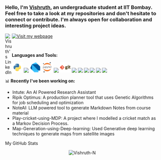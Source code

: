 ### Hello, I'm [Vishruth](https://github.com/Vishruth-N), an undergraduate student at IIT Bombay. Feel free to take a look at my repositories and don't hesitate to connect or contribute. I'm always open for collaboration and interesting project ideas.

<a href="https://www.linkedin.com/in/vishruth-n/">
  <img align="left" alt="Vishruth's LinkedIn" width="22px" src="https://raw.githubusercontent.com/peterthehan/peterthehan/master/assets/linkedin.svg" />
</a>

[![Visit my webpage](https://img.shields.io/badge/Visit-MyWebsite-blue)](https://vishruth.webflow.io/)


<br />


**Languages and Tools:**  

<code><img height="35" src="https://raw.githubusercontent.com/github/explore/80688e429a7d4ef2fca1e82350fe8e3517d3494d/topics/python/python.png"></code>
<code><img height="35" src="https://upload.wikimedia.org/wikipedia/commons/thumb/1/18/ISO_C%2B%2B_Logo.svg/1200px-ISO_C%2B%2B_Logo.svg.png"></code>
<code><img height="35" src="https://raw.githubusercontent.com/github/explore/80688e429a7d4ef2fca1e82350fe8e3517d3494d/topics/dart/dart.png"></code>
<code><img height="35" src="https://raw.githubusercontent.com/github/explore/80688e429a7d4ef2fca1e82350fe8e3517d3494d/topics/jupyter-notebook/jupyter-notebook.png"></code>
<code><img height="35" src="https://images.ctfassets.net/23aumh6u8s0i/2Qhstbnq6i34wLoPoAjWoq/9f66f58a22870df0d72a3cbaf77ce5b6/streamlit_hero.jpg"></code>
<code><img height="35" src="https://raw.githubusercontent.com/github/explore/80688e429a7d4ef2fca1e82350fe8e3517d3494d/topics/git/git.png"></code>
<code><img height="35" src="https://www.expert.ai/wp-content/uploads/2023/05/AdobeStock_595600270-1024x768-1.jpg"></code>
<code><img height="35" src="https://beebom.com/wp-content/uploads/2022/12/cool-things-do-with-chatgpt-featured.jpg?w=750&quality=75"></code>
<code><img height="35" src="https://upload.wikimedia.org/wikipedia/commons/e/e6/Midjourney_Emblem.png"></code>
<code><img height="35" src="https://picthrive.com/wp-content/uploads/2021/03/zapier.png"></code>
<code><img height="35" src="https://appmaster.io/api/_files/PqV7MuNwv89GrZvBd4LNNK/download/"></code>
<code><img height="35" src="https://mma.prnewswire.com/media/1276149/Webflow_Logo.jpg?p=facebook"></code>

📊 **Recently I've been working on:**
- Intute: An AI Powered Research Assistant
- Ripik Optimus: A production planner tool that uses Genetic Algorithms for job scheduling and optimization
- NoteAI: LLM powered tool to generate Markdown Notes from course material
- Play-cricket-using-MDP: A project where I modelled a cricket match as a Markov Decision Process.
- Map-Generation-using-Deep-learning: Used Generative deep learning techniques to generate maps from satellite images

My GitHub Stats

<p align="center"> <img src="https://github-readme-stats.vercel.app/api?username=Vishruth-N&show_icons=true&theme=gotham" alt="Vishruth-N" />

